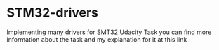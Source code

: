 # STM32-drivers
Implementing many drivers for SMT32 Udacity Task
you can find more information about the task and my explanation for it at this link 
